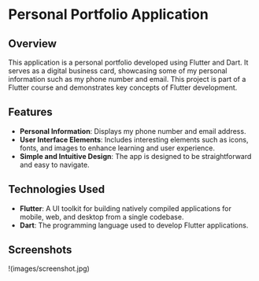 # Personal Portfolio Application

## Overview
This application is a personal portfolio developed using Flutter and Dart. It serves as a digital business card, showcasing some of my personal information such as my phone number and email. This project is part of a Flutter course and demonstrates key concepts of Flutter development.

## Features
- **Personal Information**: Displays my phone number and email address.
- **User Interface Elements**: Includes interesting elements such as icons, fonts, and images to enhance learning and user experience.
- **Simple and Intuitive Design**: The app is designed to be straightforward and easy to navigate.
## Technologies Used
- **Flutter**: A UI toolkit for building natively compiled applications for mobile, web, and desktop from a single codebase.
- **Dart**: The programming language used to develop Flutter applications.
## Screenshots
!(images/screenshot.jpg)
